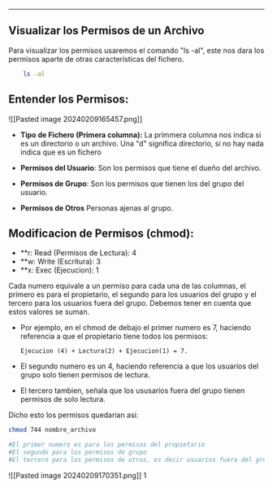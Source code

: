 
---
## Visualizar los Permisos de un Archivo

Para visualizar los permisos usaremos el comando "ls -al", este nos dara los permisos aparte de otras caracteristicas del fichero.

```bash
	ls -al
```


## Entender los Permisos: 

![[Pasted image 20240209165457.png]]

- **Tipo de Fichero (Primera columna):**
	 La primmera columna nos indica si es un directorio o un archivo. 
	 Una "d" significa directorio, si no hay nada indica que es un fichero
	 
- **Permisos del Usuario**:
	 Son los permisos que tiene el dueño del archivo.
- **Permisos de Grupo**:
	 Son los permisos que tienen los del grupo del usuario.
- **Permisos de Otros**
	 Personas ajenas al grupo.

## Modificacion de Permisos (chmod):

- **r: Read (Permisos de Lectura):            4
- **w: Write (Escritura):                               3
- **x: Exec (Ejecucion):                               1


Cada numero equivale a un permiso para cada una de las columnas, el primero es para el propietario, el segundo para los usuarios del grupo y el tercero para los usuarios fuera del grupo. Debemos tener en cuenta que estos valores se suman.

- Por ejemplo, en el chmod de debajo el primer numero es 7, haciendo referencia a que el propietario tiene todos los permisos:
    
    ```
	Ejecucion (4) + Lectura(2) + Ejecucion(1) = 7.
    ```
    
- El segundo numero es un 4, haciendo referencia a que los usuarios del grupo solo tienen permisos de lectura.
    
- El tercero tambien, señala que los ususarios fuera del grupo tienen permisos de solo lectura.

Dicho esto los permisos quedarian asi:
```bash
chmod 744 nombre_archivo

#El primer numero es para los permisos del propietario
#El segundo para los permisos de grupo
#El tercero para los permisos de otros, es decir usuarios fuera del grupo 

```

![[Pasted image 20240209170351.png]]
1
